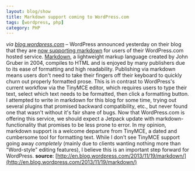 ```yaml
---
layout: blog/show
title: Markdown support coming to WordPress.com
tags: [wordpress, php]
category: PHP
---
```


*via [blog.wordpress.com](http://en.blog.wordpress.com)* – WordPress announced yesterday on their blog that they are [now supporting markdown](http://en.blog.wordpress.com/2013/11/19/markdown/) for users of their WordPress.com hosted service. [Markdown](http://daringfireball.net/projects/markdown/), a lightweight markup language created by John Gruber in 2004, compiles to HTML and is enjoyed by many publishers due to its ease of formatting and high readability. Publishing via markdown means users don't need to take their fingers off their keyboard to quickly churn out properly formatted prose. This is in contrast to WordPress's current workflow via the TinyMCE editor, which requires users to type their text, select which text needs to be formatted, then click a formatting button. I attempted to write in markdown for this blog for some time, trying out several plugins that promised backward compatibility, etc., but never found one that wasn't without it's fair share of bugs. Now that WordPress.com is offering this service, we should expect a Jetpack update with markdown-functionality that promises to be less prone to error. In my opinion, markdown support is a welcome departure from TinyMCE, a dated and cumbersome tool for formatting text. While I don't see TinyMCE support going away *completely* (mainly due to clients wanting nothing more than "Word-style" editing features), I believe this is an important step forward for WordPress. **source**: [http://en.blog.wordpress.com/2013/11/19/markdown/](http://en.blog.wordpress.com/2013/11/19/markdown/)

